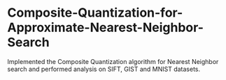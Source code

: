 # Composite-Quantization-for-Approximate-Nearest-Neighbor-Search
Implemented the Composite Quantization algorithm for Nearest Neighbor search and performed analysis on SIFT, GIST and MNIST datasets.
